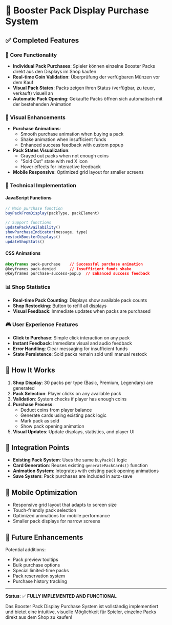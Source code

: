 # 🛒 Booster Pack Display Purchase System

## ✅ Completed Features

### 🎯 Core Functionality
- **Individual Pack Purchases**: Spieler können einzelne Booster Packs direkt aus den Displays im Shop kaufen
- **Real-time Coin Validation**: Überprüfung der verfügbaren Münzen vor dem Kauf
- **Visual Pack States**: Packs zeigen ihren Status (verfügbar, zu teuer, verkauft) visuell an
- **Automatic Pack Opening**: Gekaufte Packs öffnen sich automatisch mit der bestehenden Animation

### 🎨 Visual Enhancements
- **Purchase Animations**: 
  - Smooth purchase animation when buying a pack
  - Shake animation when insufficient funds
  - Enhanced success feedback with custom popup
- **Pack States Visualization**:
  - Grayed out packs when not enough coins
  - "Sold Out" state with red X icon
  - Hover effects for interactive feedback
- **Mobile Responsive**: Optimized grid layout for smaller screens

### 🔧 Technical Implementation

#### JavaScript Functions
```javascript
// Main purchase function
buyPackFromDisplay(packType, packElement)

// Support functions
updatePackAvailability()
showPurchaseIndicator(message, type)
restockBoosterDisplays()
updateShopStats()
```

#### CSS Animations
```css
@keyframes pack-purchase    // Successful purchase animation
@keyframes pack-denied      // Insufficient funds shake
@keyframes purchase-success-popup  // Enhanced success feedback
```

### 📊 Shop Statistics
- **Real-time Pack Counting**: Displays show available pack counts
- **Shop Restocking**: Button to refill all displays
- **Visual Feedback**: Immediate updates when packs are purchased

### 🎮 User Experience Features
- **Click to Purchase**: Simple click interaction on any pack
- **Instant Feedback**: Immediate visual and audio feedback
- **Error Handling**: Clear messaging for insufficient funds
- **State Persistence**: Sold packs remain sold until manual restock

## 🚀 How It Works

1. **Shop Display**: 30 packs per type (Basic, Premium, Legendary) are generated
2. **Pack Selection**: Player clicks on any available pack
3. **Validation**: System checks if player has enough coins
4. **Purchase Process**: 
   - Deduct coins from player balance
   - Generate cards using existing pack logic
   - Mark pack as sold
   - Show pack opening animation
5. **Visual Updates**: Update displays, statistics, and player UI

## 🎯 Integration Points

- **Existing Pack System**: Uses the same `buyPack()` logic
- **Card Generation**: Reuses existing `generatePackCards()` function
- **Animation System**: Integrates with existing pack opening animations
- **Save System**: Pack purchases are included in auto-save

## 📱 Mobile Optimization

- Responsive grid layout that adapts to screen size
- Touch-friendly pack selection
- Optimized animations for mobile performance
- Smaller pack displays for narrow screens

## 🔄 Future Enhancements

Potential additions:
- Pack preview tooltips
- Bulk purchase options
- Special limited-time packs
- Pack reservation system
- Purchase history tracking

---

**Status**: ✅ **FULLY IMPLEMENTED AND FUNCTIONAL**

Das Booster Pack Display Purchase System ist vollständig implementiert und bietet eine intuitive, visuelle Möglichkeit für Spieler, einzelne Packs direkt aus dem Shop zu kaufen!
